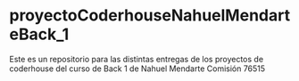 # proyectoCoderhouseNahuelMendarteBack_1
Este es un repositorio para las distintas entregas de los proyectos de coderhouse del curso de Back 1 de Nahuel Mendarte Comisión 76515
